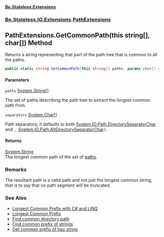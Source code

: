 #### [Be.Stateless.Extensions](README.md 'README')
### [Be.Stateless.IO.Extensions](Be.Stateless.IO.Extensions.md 'Be.Stateless.IO.Extensions').[PathExtensions](PathExtensions.md 'Be.Stateless.IO.Extensions.PathExtensions')

## PathExtensions.GetCommonPath(this string[], char[]) Method

Returns a string representing that part of the path tree that is common to all the paths.

```csharp
public static string GetCommonPath(this string[] paths, params char[] separators);
```
#### Parameters

<a name='Be.Stateless.IO.Extensions.PathExtensions.GetCommonPath(thisstring[],char[]).paths'></a>

`paths` [System.String](https://docs.microsoft.com/en-us/dotnet/api/System.String 'System.String')[[]](https://docs.microsoft.com/en-us/dotnet/api/System.Array 'System.Array')

The set of paths describing the path tree to extract the longest common path from.

<a name='Be.Stateless.IO.Extensions.PathExtensions.GetCommonPath(thisstring[],char[]).separators'></a>

`separators` [System.Char](https://docs.microsoft.com/en-us/dotnet/api/System.Char 'System.Char')[[]](https://docs.microsoft.com/en-us/dotnet/api/System.Array 'System.Array')

Path separators; it defaults to both [System.IO.Path.DirectorySeparatorChar](https://docs.microsoft.com/en-us/dotnet/api/System.IO.Path.DirectorySeparatorChar 'System.IO.Path.DirectorySeparatorChar') and `, `[System.IO.Path.AltDirectorySeparatorChar](https://docs.microsoft.com/en-us/dotnet/api/System.IO.Path.AltDirectorySeparatorChar 'System.IO.Path.AltDirectorySeparatorChar')`]`.

#### Returns
[System.String](https://docs.microsoft.com/en-us/dotnet/api/System.String 'System.String')  
The longest common path of the set of [paths](PathExtensions.GetCommonPath(thisstring[],char[]).md#Be.Stateless.IO.Extensions.PathExtensions.GetCommonPath(thisstring[],char[]).paths 'Be.Stateless.IO.Extensions.PathExtensions.GetCommonPath(this string[], char[]).paths').

### Remarks
The resultant path is a valid path and not just the longest common string; that is to say that no path segment will
be truncated.

### See Also
- [Longest Common Prefix with C# and LINQ](http://blogs.microsoft.co.il/yuvmaz/2013/05/10/longest-common-prefix-with-c-and-linq/ 'http://blogs.microsoft.co.il/yuvmaz/2013/05/10/longest-common-prefix-with-c-and-linq/')
- [Longest Common Prefix](https://miafish.wordpress.com/2015/02/17/leetcode-oj-c-longest-common-prefix/ 'https://miafish.wordpress.com/2015/02/17/leetcode-oj-c-longest-common-prefix/')
- [Find common directory path](https://www.rosettacode.org/wiki/Find_common_directory_path 'https://www.rosettacode.org/wiki/Find_common_directory_path')
- [Find common prefix of strings](https://stackoverflow.com/questions/2070356/find-common-prefix-of-strings 'https://stackoverflow.com/questions/2070356/find-common-prefix-of-strings')
- [Get common prefix of two string](https://stackoverflow.com/questions/33709165/get-common-prefix-of-two-string 'https://stackoverflow.com/questions/33709165/get-common-prefix-of-two-string')